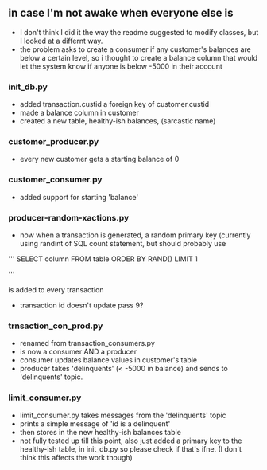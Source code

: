 ## in case I'm not awake when everyone else is
- I don't think I did it the way the readme suggested to modify classes, but I looked at a differnt way.
- the problem asks to create a consumer if any customer's balances are below a certain level, so i thought to create a balance column that would let the system know if anyone is below -5000 in their account

### init_db.py
- added transaction.custid a foreign key of customer.custid
- made a balance column in customer
- created a new table, healthy-ish balances, (sarcastic name)

### customer_producer.py
- every new customer gets a starting balance of 0 

### customer_consumer.py
- added support for starting 'balance'

### producer-random-xactions.py
- now when a transaction is generated, a random primary key (currently using randint of SQL count statement, but should probably use

'''
SELECT column FROM table
ORDER BY RAND()
LIMIT 1

'''

is added to every transaction
- transaction id doesn't update pass 9? 

### trnsaction_con_prod.py
- renamed from transaction_consumers.py
- is now a consumer AND a producer
- consumer updates balance values in customer's table
- producer takes 'delinquents' (< -5000 in balance) and sends to 'delinquents' topic. 

### limit_consumer.py
- limit_consumer.py takes messages from the 'delinquents' topic 
- prints a simple message of 'id is a delinquent'
- then stores in the new healthy-ish balances table
- not fully tested up till this point, also just added a primary key to the healthy-ish table, in init_db.py so please check if that's ifne. (I don't think this affects the work though)


